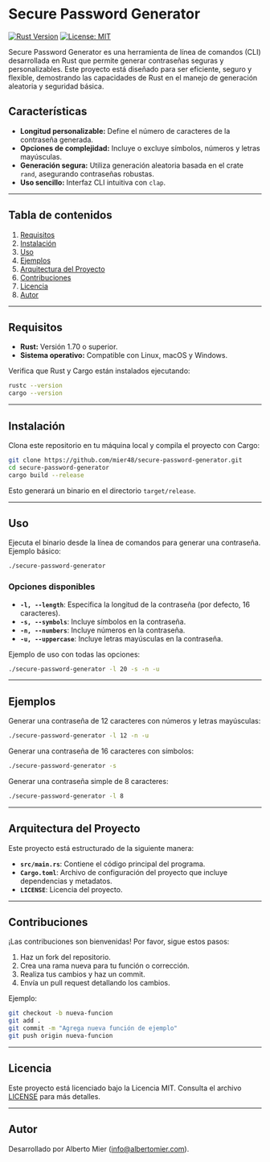 # Secure Password Generator

[![Rust Version](https://img.shields.io/badge/Rust-1.0-blue.svg)](https://www.rust-lang.org/)
[![License: MIT](https://img.shields.io/badge/License-MIT-yellow.svg)](./LICENSE)

Secure Password Generator es una herramienta de línea de comandos (CLI) desarrollada en Rust que permite generar contraseñas seguras y personalizables. Este proyecto está diseñado para ser eficiente, seguro y flexible, demostrando las capacidades de Rust en el manejo de generación aleatoria y seguridad básica.

## Características

- **Longitud personalizable:** Define el número de caracteres de la contraseña generada.
- **Opciones de complejidad:** Incluye o excluye símbolos, números y letras mayúsculas.
- **Generación segura:** Utiliza generación aleatoria basada en el crate `rand`, asegurando contraseñas robustas.
- **Uso sencillo:** Interfaz CLI intuitiva con `clap`.

---

## Tabla de contenidos

1. [Requisitos](#requisitos)
2. [Instalación](#instalación)
3. [Uso](#uso)
4. [Ejemplos](#ejemplos)
5. [Arquitectura del Proyecto](#arquitectura-del-proyecto)
6. [Contribuciones](#contribuciones)
7. [Licencia](#licencia)
8. [Autor](#autor)

---

## Requisitos

- **Rust:** Versión 1.70 o superior.
- **Sistema operativo:** Compatible con Linux, macOS y Windows.

Verifica que Rust y Cargo están instalados ejecutando:

```bash
rustc --version
cargo --version
```

---

## Instalación

Clona este repositorio en tu máquina local y compila el proyecto con Cargo:

```bash
git clone https://github.com/mier48/secure-password-generator.git
cd secure-password-generator
cargo build --release
```

Esto generará un binario en el directorio `target/release`.

---

## Uso

Ejecuta el binario desde la línea de comandos para generar una contraseña. Ejemplo básico:

```bash
./secure-password-generator
```

### Opciones disponibles

- **`-l, --length`**: Especifica la longitud de la contraseña (por defecto, 16 caracteres).
- **`-s, --symbols`**: Incluye símbolos en la contraseña.
- **`-n, --numbers`**: Incluye números en la contraseña.
- **`-u, --uppercase`**: Incluye letras mayúsculas en la contraseña.

Ejemplo de uso con todas las opciones:

```bash
./secure-password-generator -l 20 -s -n -u
```

---

## Ejemplos

Generar una contraseña de 12 caracteres con números y letras mayúsculas:

```bash
./secure-password-generator -l 12 -n -u
```

Generar una contraseña de 16 caracteres con símbolos:

```bash
./secure-password-generator -s
```

Generar una contraseña simple de 8 caracteres:

```bash
./secure-password-generator -l 8
```

---

## Arquitectura del Proyecto

Este proyecto está estructurado de la siguiente manera:

- **`src/main.rs`**: Contiene el código principal del programa.
- **`Cargo.toml`**: Archivo de configuración del proyecto que incluye dependencias y metadatos.
- **`LICENSE`**: Licencia del proyecto.

---

## Contribuciones

¡Las contribuciones son bienvenidas! Por favor, sigue estos pasos:

1. Haz un fork del repositorio.
2. Crea una rama nueva para tu función o corrección.
3. Realiza tus cambios y haz un commit.
4. Envía un pull request detallando los cambios.

Ejemplo:

```bash
git checkout -b nueva-funcion
git add .
git commit -m "Agrega nueva función de ejemplo"
git push origin nueva-funcion
```

---

## Licencia

Este proyecto está licenciado bajo la Licencia MIT. Consulta el archivo [LICENSE](./LICENSE) para más detalles.

---

## Autor

Desarrollado por Alberto Mier (<info@albertomier.com>).